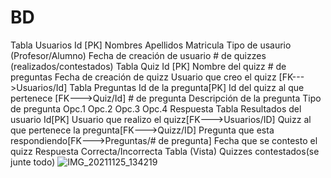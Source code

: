 # BD
Tabla Usuarios
	Id [PK]
	Nombres
	Apellidos
	Matricula
	Tipo de usaurio (Profesor/Alumno)
	Fecha de creación de usuario
	# de quizzes (realizados/contestados)
Tabla Quiz
	Id [PK]
	Nombre del quizz
	# de preguntas
	Fecha de creación de quizz
	Usuario que creo el quizz [FK--->Usuarios/Id]
Tabla Preguntas
	Id de la pregunta[PK]
	Id del quizz al que pertenece [FK--->Quiz/Id]
	# de pregunta
	Descripción de la pregunta
	Tipo de pregunta
	Opc.1
	Opc.2
	Opc.3
	Opc.4
	Respuesta
Tabla Resultados del usuario
	Id[PK]
	Usuario que realizo el quizz[FK--->Usuarios/ID]
	Quizz al que pertenece la pregunta[FK--->Quizz/ID]
	Pregunta que esta respondiendo[FK--->Preguntas/# de pregunta]
	Fecha que se contesto el quizz
	Respuesta
	Correcta/Incorrecta
Tabla (Vista) Quizzes contestados(se junte todo)
![IMG_20211125_134219](https://user-images.githubusercontent.com/61020543/143494319-51a10c22-60dc-420e-8c35-9aa5704bc94a.jpg)

